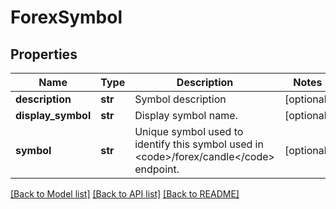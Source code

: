 # ForexSymbol

## Properties
Name | Type | Description | Notes
------------ | ------------- | ------------- | -------------
**description** | **str** | Symbol description | [optional] 
**display_symbol** | **str** | Display symbol name. | [optional] 
**symbol** | **str** | Unique symbol used to identify this symbol used in &lt;code&gt;/forex/candle&lt;/code&gt; endpoint. | [optional] 

[[Back to Model list]](../README.md#documentation-for-models) [[Back to API list]](../README.md#documentation-for-api-endpoints) [[Back to README]](../README.md)


